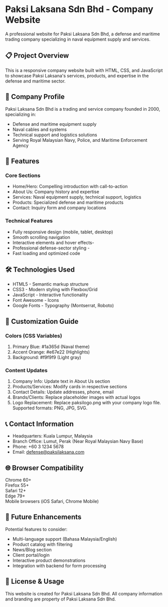 # Paksi Laksana Sdn Bhd - Company Website

A professional website for Paksi Laksana Sdn Bhd, a defense and maritime trading company specializing in naval equipment supply and services.

## 📋 Project Overview

This is a responsive company website built with HTML, CSS, and JavaScript to showcase Paksi Laksana's services, products, and expertise in the defense and maritime sector.

## 🎯 Company Profile

Paksi Laksana Sdn Bhd is a trading and service company founded in 2000, specializing in:

- Defense and maritime equipment supply  
- Naval cables and systems  
- Technical support and logistics solutions  
- Serving Royal Malaysian Navy, Police, and Maritime Enforcement Agency  

## 🚀 Features

### Core Sections

- Home/Hero: Compelling introduction with call-to-action  
- About Us: Company history and expertise  
- Services: Naval equipment supply, technical support, logistics  
- Products: Specialized defense and maritime products  
- Contact: Inquiry form and company locations  

### Technical Features  

- Fully responsive design (mobile, tablet, desktop)
- Smooth scrolling navigation
- Interactive elements and hover effects-
- Professional defense-sector styling  -
- Fast loading and optimized code  

## 🛠️ Technologies Used  

- HTML5 - Semantic markup structure  
- CSS3 - Modern styling with Flexbox/Grid  
- JavaScript - Interactive functionality  
- Font Awesome - Icons  
- Google Fonts - Typography (Montserrat, Roboto)  

## 🎨 Customization Guide

### Colors (CSS Variables)

1. Primary Blue: #1a365d (Naval theme)  
2. Accent Orange: #e67e22 (Highlights)  
3. Background: #f9f9f9 (Light gray)  

### Content Updates

1. Company Info: Update text in About Us section  
2. Products/Services: Modify cards in respective sections  
3. Contact Details: Update addresses, phone, email  
4. Brands/Clients: Replace placeholder images with actual logos  
5. Logo Replacement: Replace paksilogo.png with your company logo file. Supported formats: PNG, JPG, SVG.

## 📞 Contact Information

- Headquarters: Kuala Lumpur, Malaysia   
- Branch Office: Lumut, Perak (Near Royal Malaysian Navy Base)  
- Phone: +60 3 1234 5678  
- Email: defense@paksilaksana.com  

## 🌐 Browser Compatibility

Chrome 60+  
Firefox 55+  
Safari 12+  
Edge 79+  
Mobile browsers (iOS Safari, Chrome Mobile)  

## 🔧 Future Enhancements

Potential features to consider:  
  
- Multi-language support (Bahasa Malaysia/English)  
- Product catalog with filtering  
- News/Blog section  
- Client portal/login  
- Interactive product demonstrations  
- Integration with backend for form processing  

## 📝 License & Usage

This website is created for Paksi Laksana Sdn Bhd. All company information and branding are property of Paksi Laksana Sdn Bhd.
